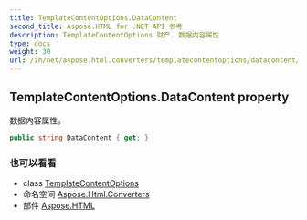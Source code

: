 ```yaml
---
title: TemplateContentOptions.DataContent
second_title: Aspose.HTML for .NET API 参考
description: TemplateContentOptions 财产. 数据内容属性
type: docs
weight: 30
url: /zh/net/aspose.html.converters/templatecontentoptions/datacontent/
---
```

## TemplateContentOptions.DataContent property

数据内容属性。

```csharp
public string DataContent { get; }
```

### 也可以看看

* class [TemplateContentOptions](../)
* 命名空间 [Aspose.Html.Converters](../../templatecontentoptions/)
* 部件 [Aspose.HTML](../../../)



